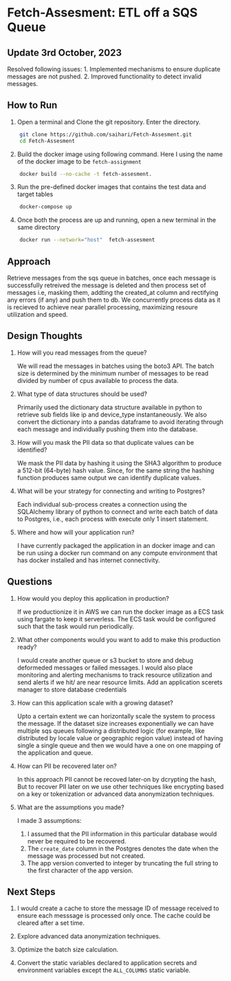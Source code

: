 # Fetch-Assesment: ETL off a SQS Queue

## Update 3rd October, 2023

Resolved following issues:
    1. Implemented mechanisms to ensure duplicate messages are not pushed.
    2. Improved functionality to detect invalid messages.

## How to Run

1. Open a terminal and Clone the git repository. Enter the directory.

```bash
    git clone https://github.com/saihari/Fetch-Assesment.git
    cd Fetch-Assesment
```

2. Build the docker image using following command. Here I using the name of the docker image to be ```fetch-assignment```

```bash
    docker build --no-cache -t fetch-assesment.
```

3. Run the pre-defined docker images that contains the test data and target tables

```bash
    docker-compose up
```

4. Once both the process are up and running, open a new terminal in the same directory

```bash
    docker run --network="host"  fetch-assesment
```

## Approach

Retrieve messages from the sqs queue in batches, once each message is successfully retreived the message is deleted and then process set of messages i.e, masking them, addting the created_at column and rectifying any errors (if any) and push them to db. We concurrently process data as it is recieved to achieve near parallel processing, maximizing resoure utilization and speed.

## Design Thoughts

1. How will you read messages from the queue?

    We will read the messages in batches using the boto3 API. The batch size is determined by the minimum number of messages to be read divided by number of cpus available to process the data.

2. What type of data structures should be used?

    Primarily used the dictionary data structure available in python to retrieve sub fields like ip and device_type instantaneously. We also convert the dictionary into a pandas dataframe to avoid iterating through each message and individually pushing them into the database.

3. How will you mask the PII data so that duplicate values can be identified?

    We mask the PII data by hashing it using the SHA3 algorithm to produce a 512-bit (64-byte) hash value. Since, for the same string the hashing function produces same output we can identify duplicate values.

4. What will be your strategy for connecting and writing to Postgres?

    Each individual sub-process creates a connection  using the SQLAlchemy library of python to connect and write each batch of data to Postgres, i.e., each process with execute only 1 insert statement.

5. Where and how will your application run?

    I have currently packaged the application in an docker image and can be run using a docker run command on any compute environment that has docker installed and has internet connectivity.

## Questions

1. How would you deploy this application in production?

    If we productionize it in AWS we can run the docker image as a ECS task using fargate to keep it serverless. The ECS task would be configured such that the task would run periodically.  

2. What other components would you want to add to make this production ready?

    I would create another queue or s3 bucket to store and debug deformeded messages or failed messages. I would also place monitoring and alerting mechanisms to track resource utilization and send alerts if we hit/ are near resource limits. Add an application scerets manager to store database credentials

3. How can this application scale with a growing dataset?

    Upto a certain extent we can horizontally scale the system to process the message. If the dataset size increases exponentially we can have multiple sqs queues following a distributed logic (for example, like distributed by locale value or geographic region value) instead of having single a single queue and then we would have a one on one mapping of the application and queue.

4. How can PII be recovered later on?

    In this approach PII cannot be  recoved later-on by dcrypting the hash, But to recover PII later on we use other techniques like encrypting based on a key or tokenization or advanced data anonymization techniques.

5. What are the assumptions you made?

    I made 3 assumptions:

    1. I assumed that the PII information in this particular database would never be required to be recovered.
    2. The ```create_date``` column in the Postgres denotes the date when the message was processed but not created.
    3. The app version converted to integer by truncating the full string to the first character of the app version.

## Next Steps

1. I would create a cache to store the message ID of message received to ensure each messsage is processed only once. The cache could be cleared after a set time.

2. Explore advanced data anonymization techniques.

3. Optimize the batch size calculation.

4. Convert the static variables declared to application secrets and environment variables except the ```ALL_COLUMNS``` static variable.
